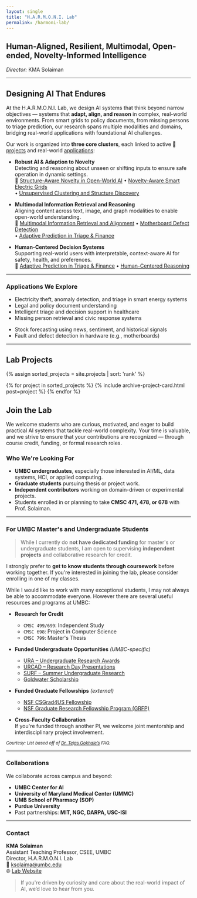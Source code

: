 ```yaml
---
layout: single
title: "H.A.R.M.O.N.I. Lab"
permalink: /harmoni-lab/
---
```


<!-- # H.A.R.M.O.N.I. Lab -->

<!-- ### **Human-Aligned, Resilient, Multimodal, Open-ended, Novelty-Informed Intelligence**   -->
<h2><strong>H</strong>uman-<strong>A</strong>ligned, <strong>R</strong>esilient, <strong>M</strong>ultimodal, <strong>O</strong>pen-ended, <strong>N</strong>ovelty-<strong>I</strong>nformed Intelligence</h2>
 

*Director:* KMA Solaiman

---

## Designing AI That Endures

At the H.A.R.M.O.N.I. Lab, we design AI systems that think beyond narrow objectives — systems that **adapt, align, and reason** in complex, real-world environments. From smart grids to policy documents, from missing persons to triage prediction, our research spans multiple modalities and domains, bridging real-world applications with foundational AI challenges.

Our work is organized into **three core clusters**, each linked to active 📌 [projects](#lab-projects) and real-world [applications](#applications-we-explore):

- **Robust AI & Adaption to Novelty**  
  Detecting and reasoning about unseen or shifting inputs to ensure safe operation in dynamic settings.  
  📌 [Structure-Aware Novelty in Open-World AI](#structure-aware-novelty) • [Novelty-Aware Smart Electric Grids](#smart-electric-grid)  
  • [Unsupervised Clustering and Structure Discovery](#clustering-algos)

- **Multimodal Information Retrieval and Reasoning**  
  Aligning content across text, image, and graph modalities to enable open-world understanding.  
  📌 [Multimodal Information Retrieval and Alignment](#multimodal-information-retrieval) • [Motherboard Defect Detection](#motherboard-defect-detection)  
  • [Adaptive Prediction in Triage & Finance](#triage-and-stock-market)

- **Human-Centered Decision Systems**  
  Supporting real-world users with interpretable, context-aware AI for safety, health, and preferences.  
  📌 [Adaptive Prediction in Triage & Finance](#triage-and-stock-market) • [Human-Centered Reasoning](#human-centered-reasoning)


---

### Applications We Explore

- Electricity theft, anomaly detection, and triage in smart energy systems  
- Legal and policy document understanding  
- Intelligent triage and decision support in healthcare  
- Missing person retrieval and civic response systems  
<!-- - Mental health content support (exploratory)   -->
- Stock forecasting using news, sentiment, and historical signals  
- Fault and defect detection in hardware (e.g., motherboards)

---

## Lab Projects

{% assign sorted_projects = site.projects | sort: 'rank' %}

{% for project in sorted_projects %}
    {% include archive-project-card.html post=project %}
{% endfor %}

<!-- COMMENT: to filter (e.g., by category or tag) -->
<!-- {% for project in site.projects %}
  {% if project.website-separation-category == "c1" %}
    {% include archive-single.html post=project %}
  {% endif %}
{% endfor %} -->


## Join the Lab

We welcome students who are curious, motivated, and eager to build practical AI systems that tackle real-world complexity. Your time is valuable, and we strive to ensure that your contributions are recognized — through course credit, funding, or formal research roles.

### Who We're Looking For
- **UMBC undergraduates**, especially those interested in AI/ML, data systems, HCI, or applied computing.
- **Graduate students** pursuing thesis or project work.
- **Independent contributors** working on domain-driven or experimental projects.
- Students enrolled in or planning to take **CMSC 471, 478, or 678** with Prof. Solaiman.

---
### For UMBC Master's and Undergraduate Students

> While I currently do **not have dedicated funding** for master's or undergraduate students, I am open to supervising **independent projects** and collaborative research for credit.

I strongly prefer to **get to know students through coursework** before working together. If you're interested in joining the lab, please consider enrolling in one of my classes.  

<!-- ### Ways to Join -->

While I would like to work with many exceptional students, I may not always be able to accommodate everyone. However there are several useful resources and programs at UMBC: 

- **Research for Credit**  
  - `CMSC 499/699`: Independent Study  
  - `CMSC 698`: Project in Computer Science  
  - `CMSC 799`: Master's Thesis

- **Funded Undergraduate Opportunities** *(UMBC-specific)*  
  - [URA – Undergraduate Research Awards](https://ur.umbc.edu/ura/)  
  - [URCAD – Research Day Presentations](https://ur.umbc.edu/urcad/)  
  - [SURF – Summer Undergraduate Research](https://ur.umbc.edu/summer-research-opportunities/)  
  - [Goldwater Scholarship](https://goldwater.scholarsapply.org/)  

- **Funded Graduate Fellowships** *(external)*  
  - [NSF CSGrad4US Fellowship](https://www.nsf.gov/careers/graduate/csgrad4us.jsp)  
  - [NSF Graduate Research Fellowship Program (GRFP)](https://www.nsfgrfp.org/)

- **Cross-Faculty Collaboration**  
  If you're funded through another PI, we welcome joint mentorship and interdisciplinary project involvement.

<small>*Courtesy: List based off of [Dr. Tejas Gokhale’s](https://www.tejasgokhale.com/faq.html) FAQ.*</small>

---

### Collaborations
We collaborate across campus and beyond:
- **UMBC Center for AI**
- **University of Maryland Medical Center (UMMC)**
- **UMB School of Pharmacy (SOP)**
- **Purdue University**
- Past partnerships: **MIT, NGC, DARPA, USC-ISI**

---

### Contact

**KMA Solaiman**  
Assistant Teaching Professor, CSEE, UMBC  
Director, H.A.R.M.O.N.I. Lab  
📧 [ksolaima@umbc.edu](mailto:ksolaima@umbc.edu)  
🌐 [Lab Website](https://ksolaiman.github.io/harmoni-lab/)

> If you're driven by curiosity and care about the real-world impact of AI, we’d love to hear from you.

